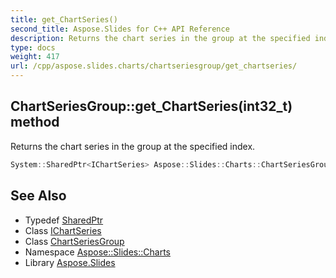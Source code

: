 ```yaml
---
title: get_ChartSeries()
second_title: Aspose.Slides for C++ API Reference
description: Returns the chart series in the group at the specified index.
type: docs
weight: 417
url: /cpp/aspose.slides.charts/chartseriesgroup/get_chartseries/
---
```

## ChartSeriesGroup::get_ChartSeries(int32_t) method


Returns the chart series in the group at the specified index.

```cpp
System::SharedPtr<IChartSeries> Aspose::Slides::Charts::ChartSeriesGroup::get_ChartSeries(int32_t index) override
```

## See Also

* Typedef [SharedPtr](../../system/sharedptr/)
* Class [IChartSeries](../ichartseries/)
* Class [ChartSeriesGroup](./)
* Namespace [Aspose::Slides::Charts](../)
* Library [Aspose.Slides](../../)